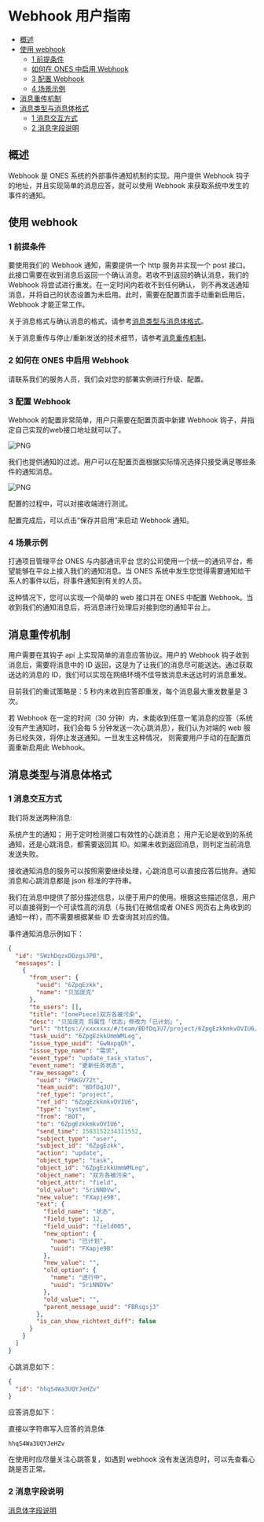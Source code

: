 # Webhook 用户指南

- [概述](#概述)
- [使用 webhook](#使用webhook)
  - [1 前提条件](#1-前提条件)
  - <a href="#mymy">如何在 ONES 中启用 Webhook</a>
  - <a href="#3">3 配置 Webhook</a>
  - [4 场景示例](#4-场景示例)
- [消息重传机制](#消息重传机制)
- [消息类型与消息体格式](#消息类型与消息体格式)
  - [1 消息交互方式](#1-消息交互方式)
  - [2 消息字段说明](#2-消息字段说明)

## 概述

Webhook 是 ONES 系统的外部事件通知机制的实现。用户提供 Webhook 钩子的地址，并且实现简单的消息应答，就可以使用 Webhook 来获取系统中发生的事件的通知。

## 使用 webhook

### 1 前提条件

要使用我们的 Webhook 通知，需要提供一个 http 服务并实现一个 post 接口。此接口需要在收到消息后返回一个确认消息。若收不到返回的确认消息，我们的 Webhook 将尝试进行重发。在一定时间内若收不到任何确认，
则不再发送通知消息，并将自己的状态设置为未启用。此时，需要在配置页面手动重新启用后，Webhook 才能正常工作。

关于消息格式与确认消息的格式，请参考[消息类型与消息体格式](#消息类型与消息体格式)。

关于消息重传与停止/重新发送的技术细节，请参考[消息重传机制](#消息重传机制)。

### 2 如何在 ONES 中启用 Webhook

<div id="mymy">请联系我们的服务人员，我们会对您的部署实例进行升级、配置。</div>

### 3 配置 Webhook

<div id="3"> Webhook 的配置非常简单，用户只需要在配置页面中新建 Webhook 钩子，并指定自己实现的web接口地址就可以了。</div>

![PNG](FndkB5kXV4HfGyq9Q-IDFTSOsfdA.png)

我们也提供通知的过滤。用户可以在配置页面根据实际情况选择只接受满足哪些条件的通知消息。

![PNG](event.png)

配置的过程中，可以对接收端进行测试。

配置完成后，可以点击“保存并启用”来启动 Webhook 通知。

### 4 场景示例

打通项目管理平台 ONES 与内部通讯平台
您的公司使用一个统一的通讯平台，希望能够在平台上接入我们的通知消息。当 ONES 系统中发生您觉得需要通知给干系人的事件以后，将事件通知到有关的人员。

这种情况下，您可以实现一个简单的 web 接口并在 ONES 中配置 Webhook。当收到我们的通知消息后，将消息进行处理后对接到您的通知平台上。

## 消息重传机制

用户需要在其钩子 api 上实现简单的消息应答协议。用户的 Webhook 钩子收到消息后，需要将消息中的 ID 返回，这是为了让我们的消息尽可能送达。通过获取送达的消息的 ID，我们可以实现在网络环境不佳导致消息未送达时的消息重发。

目前我们的重试策略是：5 秒内未收到应答即重发，每个消息最大重发数量是 3 次。

若 Webhook 在一定的时间（30 分钟）内，未能收到任意一笔消息的应答（系统没有产生通知时，我们会每 5 分钟发送一次心跳消息），我们认为对端的 web 服务已经失效，将停止发送通知。一旦发生这种情况，
则需要用户手动的在配置页面重新启用此 Webhook。

## 消息类型与消息体格式

### 1 消息交互方式

我们将发送两种消息:

系统产生的通知；
用于定时检测接口有效性的心跳消息；
用户无论是收到的系统通知，还是心跳消息，都需要返回其 ID。如果未收到返回消息，则判定当前消息发送失败。

接收通知消息的服务可以按照需要继续处理，心跳消息可以直接应答后抛弃。通知消息和心跳消息都是 json 标准的字符串。

我们在消息中提供了部分描述信息，以便于用户的使用。根据这些描述信息，用户可以直接得到一个可读性高的消息（与我们在微信或者 ONES 网页右上角收到的通知一样），而不需要根据某些 ID 去查询其对应的值。

事件通知消息示例如下：

```json
{
  "id": "SWzhDqzxDDzgsJPB",
  "messages": [
    {
      "from_user": {
        "uuid": "6ZpgEzkk",
        "name": "贝加庞克"
      },
      "to_users": [],
      "title": "[onePiece]双方各被污染",
      "desc": "贝加庞克 将属性「状态」修改为「已计划」",
      "url": "https://xxxxxxx/#/team/BDfDqJU7/project/6ZpgEzkkmkvOVIU6/issue_type/GwNxpqQh/task/6ZpgEzkkUmmWMLeg",
      "task_uuid": "6ZpgEzkkUmmWMLeg",
      "issue_type_uuid": "GwNxpqQh",
      "issue_type_name": "需求",
      "event_type": "update_task_status",
      "event_name": "更新任务状态",
      "raw_message": {
        "uuid": "P6KGV72t",
        "team_uuid": "BDfDqJU7",
        "ref_type": "project",
        "ref_id": "6ZpgEzkkmkvOVIU6",
        "type": "system",
        "from": "BOT",
        "to": "6ZpgEzkkmkvOVIU6",
        "send_time": 1583152234311552,
        "subject_type": "user",
        "subject_id": "6ZpgEzkk",
        "action": "update",
        "object_type": "task",
        "object_id": "6ZpgEzkkUmmWMLeg",
        "object_name": "双方各被污染",
        "object_attr": "field",
        "old_value": "SriNNDVw",
        "new_value": "FXapje9B",
        "ext": {
          "field_name": "状态",
          "field_type": 12,
          "field_uuid": "field005",
          "new_option": {
            "name": "已计划",
            "uuid": "FXapje9B"
          },
          "new_value": "",
          "old_option": {
            "name": "进行中",
            "uuid": "SriNNDVw"
          },
          "old_value": "",
          "parent_message_uuid": "FBRsgsj3"
        },
        "is_can_show_richtext_diff": false
      }
    }
  ]
}
```

心跳消息如下：

```json
{
  "id": "hhqS4Wa3UQYJeHZv"
}
```

应答消息如下：

直接以字符串写入应答的消息体

```text
hhqS4Wa3UQYJeHZv
```

在使用时应尽量关注心跳答复，如遇到 webhook 没有发送消息时，可以先查看心跳是否正常。

### 2 消息字段说明

[消息体字段说明](./webhook_desc/webhook_desc.md)
